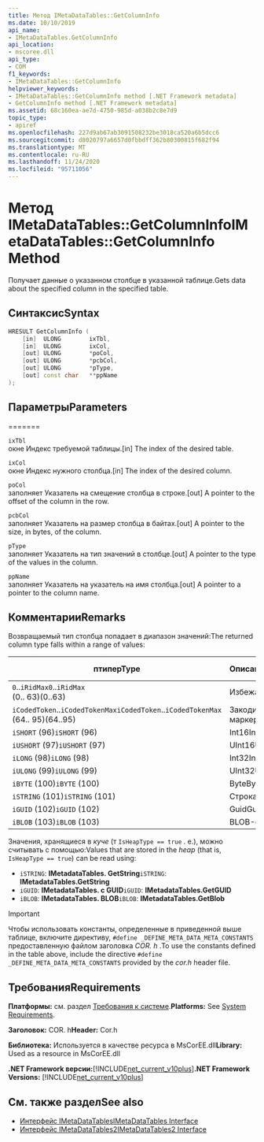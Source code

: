 ```yaml
---
title: Метод IMetaDataTables::GetColumnInfo
ms.date: 10/10/2019
api_name:
- IMetaDataTables.GetColumnInfo
api_location:
- mscoree.dll
api_type:
- COM
f1_keywords:
- IMetaDataTables::GetColumnInfo
helpviewer_keywords:
- IMetaDataTables::GetColumnInfo method [.NET Framework metadata]
- GetColumnInfo method [.NET Framework metadata]
ms.assetid: 68c160ea-ae7d-4750-985d-a038b2c8e7d9
topic_type:
- apiref
ms.openlocfilehash: 227d9ab67ab3091508232be3018ca520a6b5dcc6
ms.sourcegitcommit: d8020797a6657d0fbbdff362b80300815f682f94
ms.translationtype: MT
ms.contentlocale: ru-RU
ms.lasthandoff: 11/24/2020
ms.locfileid: "95711056"
---
```

# <a name="imetadatatablesgetcolumninfo-method"></a><span data-ttu-id="15239-102">Метод IMetaDataTables::GetColumnInfo</span><span class="sxs-lookup"><span data-stu-id="15239-102">IMetaDataTables::GetColumnInfo Method</span></span>

<span data-ttu-id="15239-103">Получает данные о указанном столбце в указанной таблице.</span><span class="sxs-lookup"><span data-stu-id="15239-103">Gets data about the specified column in the specified table.</span></span>  
  
## <a name="syntax"></a><span data-ttu-id="15239-104">Синтаксис</span><span class="sxs-lookup"><span data-stu-id="15239-104">Syntax</span></span>  
  
```cpp  
HRESULT GetColumnInfo (
    [in]  ULONG        ixTbl,  
    [in]  ULONG        ixCol,  
    [out] ULONG        *poCol,  
    [out] ULONG        *pcbCol,  
    [out] ULONG        *pType,  
    [out] const char   **ppName  
);  
```  
  
## <a name="parameters"></a><span data-ttu-id="15239-105">Параметры</span><span class="sxs-lookup"><span data-stu-id="15239-105">Parameters</span></span>

=======

 `ixTbl`  
 <span data-ttu-id="15239-106">окне Индекс требуемой таблицы.</span><span class="sxs-lookup"><span data-stu-id="15239-106">[in] The index of the desired table.</span></span>  
  
 `ixCol`  
 <span data-ttu-id="15239-107">окне Индекс нужного столбца.</span><span class="sxs-lookup"><span data-stu-id="15239-107">[in] The index of the desired column.</span></span>  
  
 `poCol`  
 <span data-ttu-id="15239-108">заполняет Указатель на смещение столбца в строке.</span><span class="sxs-lookup"><span data-stu-id="15239-108">[out] A pointer to the offset of the column in the row.</span></span>  
  
 `pcbCol`  
 <span data-ttu-id="15239-109">заполняет Указатель на размер столбца в байтах.</span><span class="sxs-lookup"><span data-stu-id="15239-109">[out] A pointer to the size, in bytes, of the column.</span></span>  
  
 `pType`  
 <span data-ttu-id="15239-110">заполняет Указатель на тип значений в столбце.</span><span class="sxs-lookup"><span data-stu-id="15239-110">[out] A pointer to the type of the values in the column.</span></span>  
  
 `ppName`  
 <span data-ttu-id="15239-111">заполняет Указатель на указатель на имя столбца.</span><span class="sxs-lookup"><span data-stu-id="15239-111">[out] A pointer to a pointer to the column name.</span></span>  

## <a name="remarks"></a><span data-ttu-id="15239-112">Комментарии</span><span class="sxs-lookup"><span data-stu-id="15239-112">Remarks</span></span>

<span data-ttu-id="15239-113">Возвращаемый тип столбца попадает в диапазон значений:</span><span class="sxs-lookup"><span data-stu-id="15239-113">The returned column type falls within a range of values:</span></span>

| <span data-ttu-id="15239-114">птипе</span><span class="sxs-lookup"><span data-stu-id="15239-114">pType</span></span>                    | <span data-ttu-id="15239-115">Описание</span><span class="sxs-lookup"><span data-stu-id="15239-115">Description</span></span>   | <span data-ttu-id="15239-116">Вспомогательная функция</span><span class="sxs-lookup"><span data-stu-id="15239-116">Helper function</span></span>                   |
|--------------------------|---------------|-----------------------------------|
| <span data-ttu-id="15239-117">`0`..`iRidMax`</span><span class="sxs-lookup"><span data-stu-id="15239-117">`0`..`iRidMax`</span></span><br><span data-ttu-id="15239-118">(0.. 63)</span><span class="sxs-lookup"><span data-stu-id="15239-118">(0..63)</span></span>   | <span data-ttu-id="15239-119">Избежать</span><span class="sxs-lookup"><span data-stu-id="15239-119">Rid</span></span>           | <span data-ttu-id="15239-120">**исридтипе**</span><span class="sxs-lookup"><span data-stu-id="15239-120">**IsRidType**</span></span><br><span data-ttu-id="15239-121">**исридортокен**</span><span class="sxs-lookup"><span data-stu-id="15239-121">**IsRidOrToken**</span></span> |
| <span data-ttu-id="15239-122">`iCodedToken`..`iCodedTokenMax`</span><span class="sxs-lookup"><span data-stu-id="15239-122">`iCodedToken`..`iCodedTokenMax`</span></span><br><span data-ttu-id="15239-123">(64.. 95)</span><span class="sxs-lookup"><span data-stu-id="15239-123">(64..95)</span></span> | <span data-ttu-id="15239-124">Закодированный маркер</span><span class="sxs-lookup"><span data-stu-id="15239-124">Coded token</span></span> | <span data-ttu-id="15239-125">**искодедтокентипе**</span><span class="sxs-lookup"><span data-stu-id="15239-125">**IsCodedTokenType**</span></span> <br><span data-ttu-id="15239-126">**исридортокен**</span><span class="sxs-lookup"><span data-stu-id="15239-126">**IsRidOrToken**</span></span> |
| <span data-ttu-id="15239-127">`iSHORT` (96)</span><span class="sxs-lookup"><span data-stu-id="15239-127">`iSHORT` (96)</span></span>            | <span data-ttu-id="15239-128">Int16</span><span class="sxs-lookup"><span data-stu-id="15239-128">Int16</span></span>         | <span data-ttu-id="15239-129">**исфикседтипе**</span><span class="sxs-lookup"><span data-stu-id="15239-129">**IsFixedType**</span></span>                   |
| <span data-ttu-id="15239-130">`iUSHORT` (97)</span><span class="sxs-lookup"><span data-stu-id="15239-130">`iUSHORT` (97)</span></span>           | <span data-ttu-id="15239-131">UInt16</span><span class="sxs-lookup"><span data-stu-id="15239-131">UInt16</span></span>        | <span data-ttu-id="15239-132">**исфикседтипе**</span><span class="sxs-lookup"><span data-stu-id="15239-132">**IsFixedType**</span></span>                   |
| <span data-ttu-id="15239-133">`iLONG` (98)</span><span class="sxs-lookup"><span data-stu-id="15239-133">`iLONG` (98)</span></span>             | <span data-ttu-id="15239-134">Int32</span><span class="sxs-lookup"><span data-stu-id="15239-134">Int32</span></span>         | <span data-ttu-id="15239-135">**исфикседтипе**</span><span class="sxs-lookup"><span data-stu-id="15239-135">**IsFixedType**</span></span>                   |
| <span data-ttu-id="15239-136">`iULONG` (99)</span><span class="sxs-lookup"><span data-stu-id="15239-136">`iULONG` (99)</span></span>            | <span data-ttu-id="15239-137">UInt32</span><span class="sxs-lookup"><span data-stu-id="15239-137">UInt32</span></span>        | <span data-ttu-id="15239-138">**исфикседтипе**</span><span class="sxs-lookup"><span data-stu-id="15239-138">**IsFixedType**</span></span>                   |
| <span data-ttu-id="15239-139">`iBYTE` (100)</span><span class="sxs-lookup"><span data-stu-id="15239-139">`iBYTE` (100)</span></span>            | <span data-ttu-id="15239-140">Byte</span><span class="sxs-lookup"><span data-stu-id="15239-140">Byte</span></span>          | <span data-ttu-id="15239-141">**исфикседтипе**</span><span class="sxs-lookup"><span data-stu-id="15239-141">**IsFixedType**</span></span>                   |
| <span data-ttu-id="15239-142">`iSTRING` (101)</span><span class="sxs-lookup"><span data-stu-id="15239-142">`iSTRING` (101)</span></span>          | <span data-ttu-id="15239-143">Строка</span><span class="sxs-lookup"><span data-stu-id="15239-143">String</span></span>        | <span data-ttu-id="15239-144">**ишеаптипе**</span><span class="sxs-lookup"><span data-stu-id="15239-144">**IsHeapType**</span></span>                    |
| <span data-ttu-id="15239-145">`iGUID` (102)</span><span class="sxs-lookup"><span data-stu-id="15239-145">`iGUID` (102)</span></span>            | <span data-ttu-id="15239-146">Guid</span><span class="sxs-lookup"><span data-stu-id="15239-146">Guid</span></span>          | <span data-ttu-id="15239-147">**ишеаптипе**</span><span class="sxs-lookup"><span data-stu-id="15239-147">**IsHeapType**</span></span>                    |
| <span data-ttu-id="15239-148">`iBLOB` (103)</span><span class="sxs-lookup"><span data-stu-id="15239-148">`iBLOB` (103)</span></span>            | <span data-ttu-id="15239-149">BLOB-объект</span><span class="sxs-lookup"><span data-stu-id="15239-149">Blob</span></span>          | <span data-ttu-id="15239-150">**ишеаптипе**</span><span class="sxs-lookup"><span data-stu-id="15239-150">**IsHeapType**</span></span>                    |

<span data-ttu-id="15239-151">Значения, хранящиеся в *куче* (т `IsHeapType == true` . е.), можно считывать с помощью:</span><span class="sxs-lookup"><span data-stu-id="15239-151">Values that are stored in the *heap* (that is, `IsHeapType == true`) can be read using:</span></span>

- <span data-ttu-id="15239-152">`iSTRING`: **IMetadataTables. GetString**</span><span class="sxs-lookup"><span data-stu-id="15239-152">`iSTRING`: **IMetadataTables.GetString**</span></span>
- <span data-ttu-id="15239-153">`iGUID`: **IMetadataTables. с GUID**</span><span class="sxs-lookup"><span data-stu-id="15239-153">`iGUID`: **IMetadataTables.GetGUID**</span></span>
- <span data-ttu-id="15239-154">`iBLOB`: **IMetadataTables. BLOB**</span><span class="sxs-lookup"><span data-stu-id="15239-154">`iBLOB`: **IMetadataTables.GetBlob**</span></span>

> [!IMPORTANT]
> <span data-ttu-id="15239-155">Чтобы использовать константы, определенные в приведенной выше таблице, включите директиву, `#define _DEFINE_META_DATA_META_CONSTANTS` предоставленную файлом заголовка *COR. h* .</span><span class="sxs-lookup"><span data-stu-id="15239-155">To use the constants defined in the table above, include the directive `#define _DEFINE_META_DATA_META_CONSTANTS` provided by the *cor.h* header file.</span></span>

## <a name="requirements"></a><span data-ttu-id="15239-156">Требования</span><span class="sxs-lookup"><span data-stu-id="15239-156">Requirements</span></span>  

 <span data-ttu-id="15239-157">**Платформы:** см. раздел [Требования к системе](../../get-started/system-requirements.md).</span><span class="sxs-lookup"><span data-stu-id="15239-157">**Platforms:** See [System Requirements](../../get-started/system-requirements.md).</span></span>  
  
 <span data-ttu-id="15239-158">**Заголовок:** COR. h</span><span class="sxs-lookup"><span data-stu-id="15239-158">**Header:** Cor.h</span></span>  
  
 <span data-ttu-id="15239-159">**Библиотека:** Используется в качестве ресурса в MsCorEE.dll</span><span class="sxs-lookup"><span data-stu-id="15239-159">**Library:** Used as a resource in MsCorEE.dll</span></span>  
  
 <span data-ttu-id="15239-160">**.NET Framework версии:**[!INCLUDE[net_current_v10plus](../../../../includes/net-current-v10plus-md.md)]</span><span class="sxs-lookup"><span data-stu-id="15239-160">**.NET Framework Versions:** [!INCLUDE[net_current_v10plus](../../../../includes/net-current-v10plus-md.md)]</span></span>  
  
## <a name="see-also"></a><span data-ttu-id="15239-161">См. также раздел</span><span class="sxs-lookup"><span data-stu-id="15239-161">See also</span></span>

- [<span data-ttu-id="15239-162">Интерфейс IMetaDataTables</span><span class="sxs-lookup"><span data-stu-id="15239-162">IMetaDataTables Interface</span></span>](imetadatatables-interface.md)
- [<span data-ttu-id="15239-163">Интерфейс IMetaDataTables2</span><span class="sxs-lookup"><span data-stu-id="15239-163">IMetaDataTables2 Interface</span></span>](imetadatatables2-interface.md)
